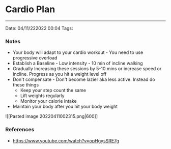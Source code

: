 # Cardio Plan
---
Date: 04/11/222022 00:04
Tags: 


### Notes
- Your body will adapt to your cardio workout - You need to use progressive overload
- Establish a Baseline - Low intensity - 10 min of incline walking
- Gradually Increasing these sessions by 5-10 mins or increase speed or incline. Progress as you hit a weight level off
- Don't compensate - Don't become lazier aka less active. Instead do these things
	- Keep your step count the same 
	- Lift weights regularly
	- Monitor your calorie intake
- Maintain your body after you hit your body weight

![[Pasted image 20220411002315.png|600]]

### References
- https://www.youtube.com/watch?v=opHgysSRE7g
